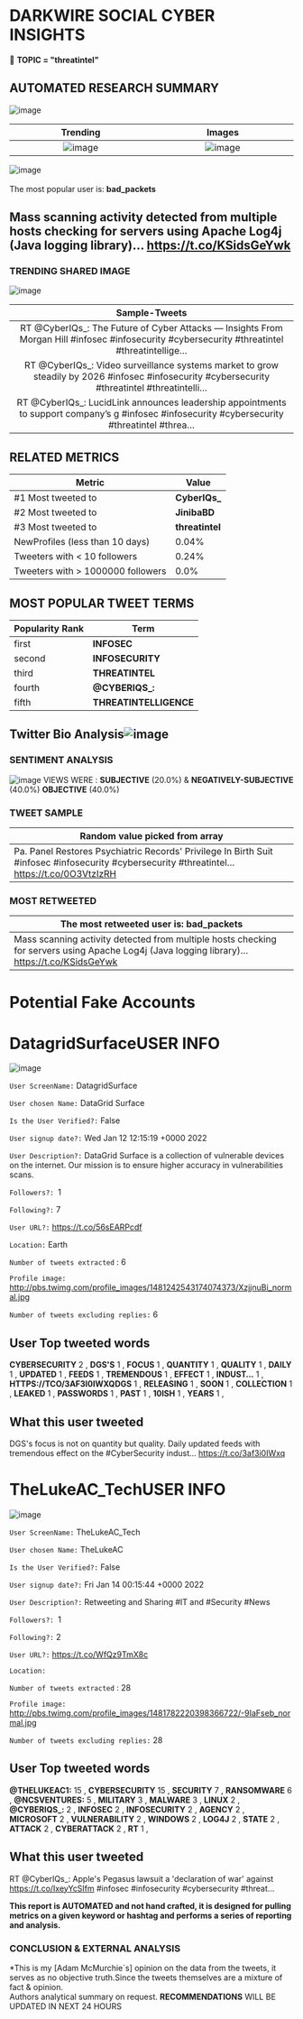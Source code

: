 # DARKWIRE SOCIAL CYBER INSIGHTS 
&#x1F34E; **TOPIC = "threatintel"**

## AUTOMATED RESEARCH SUMMARY
  ![image](darkLogo.png)   

|  Trending  |   Images | 
:-------------------------:|:-------------------------:
|  ![image](assets/threatintel/imageFile1.jpg)     <img width=200/> | ![image](assets/threatintel/imageFile2.jpg) <img width=200/> |   
 
 
![image](assets/threatintel/TWEETS.png)
<br></br>
The most popular user is: **bad_packets**  
 

## Mass scanning activity detected from multiple hosts checking for servers using Apache Log4j (Java logging library)… https://t.co/KSidsGeYwk 

  




### TRENDING SHARED IMAGE

![image](assets/threatintel/twitterPostedImage.png)



|                **Sample-Tweets**        |
| :-------------: |
| RT @CyberIQs_: The Future of Cyber Attacks  — Insights From Morgan Hill #infosec #infosecurity #cybersecurity #threatintel #threatintellige… |
| RT @CyberIQs_: Video surveillance systems market to grow steadily by 2026 #infosec #infosecurity #cybersecurity #threatintel #threatintelli… |
| RT @CyberIQs_: LucidLink announces leadership appointments to support company’s g #infosec #infosecurity #cybersecurity #threatintel #threa… |

## RELATED METRICS<br>
| Metric | Value |
| ------------- | ------------- |
| #1 Most tweeted to  | **CyberIQs_** |
| #2 Most tweeted to  | **JinibaBD** |
| #3 Most tweeted to  | **threatintel** |
| NewProfiles (less than 10 days) | 0.04%  |
| Tweeters with < 10 followers  | 0.24%|
| Tweeters with > 1000000 followers  | 0.0%  |



## MOST POPULAR TWEET TERMS 


| Popularity Rank  | Term |
| ------------- | ------------- |
| first  | **INFOSEC**  |
| second  | **INFOSECURITY**  |
| third  | **THREATINTEL** |
| fourth  | **@CYBERIQS_:**  |
| fifth  | **THREATINTELLIGENCE**  |


## Twitter Bio Analysis![image](assets/threatintel/BIO.png)
### SENTIMENT ANALYSIS
![image](assets/threatintel/sentiment.png)
VIEWS WERE : **SUBJECTIVE**  (20.0%) & **NEGATIVELY-SUBJECTIVE** (40.0%) **OBJECTIVE** (40.0%)

### TWEET SAMPLE 
| Random value picked from array |
| ------------- |
|Pa. Panel Restores Psychiatric Records' Privilege In Birth Suit #infosec #infosecurity #cybersecurity #threatintel… https://t.co/0O3VtzIzRH |

### MOST RETWEETED 

| The most retweeted user is: **bad_packets**  |
| ------------- |
| Mass scanning activity detected from multiple hosts checking for servers using Apache Log4j (Java logging library)… https://t.co/KSidsGeYwk |

# Potential Fake Accounts
 
# DatagridSurfaceUSER INFO
![image](http://pbs.twimg.com/profile_images/1481242543174074373/XzjjnuBi_normal.jpg)
 
`User ScreenName:` DatagridSurface 
 
`User chosen Name:` DataGrid Surface 
 
`Is the User Verified?:` False 
 
`User signup date?:` Wed Jan 12 12:15:19 +0000 2022 
 
`User Description?:` DataGrid Surface is a collection of vulnerable devices on the internet. Our mission is to ensure higher accuracy in vulnerabilities scans. 
 
`Followers?: `1 
 
`Following?:` 7 
 
`User URL?:` https://t.co/56sEARPcdf 
 
`Location:` Earth 
 
`Number of tweets extracted`  : 6 
 
`Profile image:` http://pbs.twimg.com/profile_images/1481242543174074373/XzjjnuBi_normal.jpg 
 
`Number of tweets excluding replies:` 6 
 

 

 
## User Top tweeted words 
 
**CYBERSECURITY** 2 , **DGS'S** 1 , **FOCUS** 1 , **QUANTITY** 1 , **QUALITY** 1 , **DAILY** 1 , **UPDATED** 1 , **FEEDS** 1 , **TREMENDOUS** 1 , **EFFECT** 1 , **INDUST…** 1 , **HTTPS://TCO/3AF3I0IWXQDGS** 1 , **RELEASING** 1 , **SOON** 1 , **COLLECTION** 1 , **LEAKED** 1 , **PASSWORDS** 1 , **PAST** 1 , **10ISH** 1 , **YEARS** 1 , 
 
## What this user tweeted
 
DGS's focus is not on quantity but quality. Daily updated feeds with tremendous effect on the #CyberSecurity indust… https://t.co/3af3i0IWxq
 
# TheLukeAC_TechUSER INFO
![image](http://pbs.twimg.com/profile_images/1481782220398366722/-9IaFseb_normal.jpg)
 
`User ScreenName:` TheLukeAC_Tech 
 
`User chosen Name:` TheLukeAC 
 
`Is the User Verified?:` False 
 
`User signup date?:` Fri Jan 14 00:15:44 +0000 2022 
 
`User Description?:` Retweeting and Sharing #IT and #Security #News 
 
`Followers?: `1 
 
`Following?:` 2 
 
`User URL?:` https://t.co/WfQz9TmX8c 
 
`Location:`  
 
`Number of tweets extracted`  : 28 
 
`Profile image:` http://pbs.twimg.com/profile_images/1481782220398366722/-9IaFseb_normal.jpg 
 
`Number of tweets excluding replies:` 28 
 

 

 
## User Top tweeted words 
 
**@THELUKEAC1:** 15 , **CYBERSECURITY** 15 , **SECURITY** 7 , **RANSOMWARE** 6 , **@NCSVENTURES:** 5 , **MILITARY** 3 , **MALWARE** 3 , **LINUX** 2 , **@CYBERIQS_:** 2 , **INFOSEC** 2 , **INFOSECURITY** 2 , **AGENCY** 2 , **MICROSOFT** 2 , **VULNERABILITY** 2 , **WINDOWS** 2 , **LOG4J** 2 , **STATE** 2 , **ATTACK** 2 , **CYBERATTACK** 2 , **RT** 1 , 
 
## What this user tweeted
 
RT @CyberIQs_: Apple's Pegasus lawsuit a 'declaration of war' against https://t.co/IxeyYcSIfm #infosec #infosecurity #cybersecurity #threat…
 

<b> This report is AUTOMATED and not hand crafted, it is designed for pulling metrics on a given keyword or hashtag and performs a series of reporting and analysis.</b>  
### CONCLUSION & EXTERNAL ANALYSIS

*This is my [Adam McMurchie`s] opinion on the data from the tweets, it serves as no objective truth.Since the tweets themselves are a mixture of fact & opinion.<br>
Authors analytical summary on request.
**RECOMMENDATIONS** WILL BE UPDATED IN NEXT  24 HOURS <br>